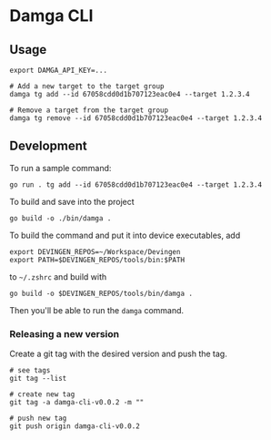# Damga CLI

## Usage

```shell
export DAMGA_API_KEY=...

# Add a new target to the target group
damga tg add --id 67058cdd0d1b707123eac0e4 --target 1.2.3.4

# Remove a target from the target group
damga tg remove --id 67058cdd0d1b707123eac0e4 --target 1.2.3.4
```

## Development

To run a sample command: 

```shell
go run . tg add --id 67058cdd0d1b707123eac0e4 --target 1.2.3.4
```

To build and save into the project

```shell
go build -o ./bin/damga .
```

To build the command and put it into device executables, add 

```
export DEVINGEN_REPOS=~/Workspace/Devingen
export PATH=$DEVINGEN_REPOS/tools/bin:$PATH
```

to `~/.zshrc` and build with 

```shell
go build -o $DEVINGEN_REPOS/tools/bin/damga .
```

Then you'll be able to run the `damga` command.

### Releasing a new version

Create a git tag with the desired version and push the tag.

```
# see tags
git tag --list

# create new tag
git tag -a damga-cli-v0.0.2 -m ""

# push new tag
git push origin damga-cli-v0.0.2
```

